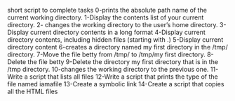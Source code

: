 short script to complete tasks
0-prints the absolute path name of the current working directory.
1-Display the contents list of your current directory.
2- changes the working directory to the user’s home directory.
3-Display current directory contents in a long format
4-Display current directory contents, including hidden files (starting with .)
5-Display current directory content
6-creates a directory named my first directory in the /tmp/ directory.
7-Move the file betty from /tmp/ to /tmp/my first directory.
8-Delete the file betty
9-Delete the directory my first directory that is in the /tmp directory.
10-changes the working directory to the previous one.
11-Write a script that lists all files
12-Write a script that prints the type of the file named iamafile
13-Create a symbolic link
14-Create a script that copies all the HTML files
